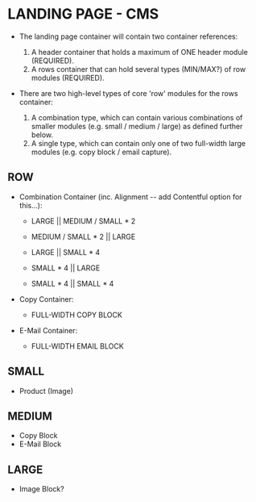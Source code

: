 # LANDING PAGE - CMS

- The landing page container will contain two container references:
  1) A header container that holds a maximum of ONE header module (REQUIRED).
  2) A rows container that can hold several types (MIN/MAX?) of row modules (REQUIRED).

- There are two high-level types of core 'row' modules for the rows container:
  1) A combination type, which can contain various combinations of smaller modules (e.g. small / medium / large) as defined further below.
  2) A single type, which can contain only one of two full-width large modules (e.g. copy block / email capture).

## ROW

- Combination Container (inc. Alignment -- add Contentful option for this...):
  - LARGE || MEDIUM / SMALL * 2
  - MEDIUM / SMALL * 2 || LARGE

  - LARGE || SMALL * 4
  - SMALL * 4 || LARGE

  - SMALL * 4 || SMALL * 4

- Copy Container:
  - FULL-WIDTH COPY BLOCK

- E-Mail Container:
  - FULL-WIDTH EMAIL BLOCK

## SMALL
- Product (Image)

## MEDIUM
- Copy Block
- E-Mail Block

## LARGE
- Image Block?


